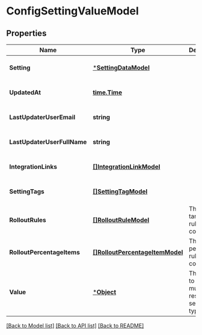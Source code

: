 # ConfigSettingValueModel

## Properties
Name | Type | Description | Notes
------------ | ------------- | ------------- | -------------
**Setting** | [***SettingDataModel**](SettingDataModel.md) |  | [optional] [default to null]
**UpdatedAt** | [**time.Time**](time.Time.md) |  | [optional] [default to null]
**LastUpdaterUserEmail** | **string** |  | [optional] [default to null]
**LastUpdaterUserFullName** | **string** |  | [optional] [default to null]
**IntegrationLinks** | [**[]IntegrationLinkModel**](IntegrationLinkModel.md) |  | [optional] [default to null]
**SettingTags** | [**[]SettingTagModel**](SettingTagModel.md) |  | [optional] [default to null]
**RolloutRules** | [**[]RolloutRuleModel**](RolloutRuleModel.md) | The targeting rule collection. | [optional] [default to null]
**RolloutPercentageItems** | [**[]RolloutPercentageItemModel**](RolloutPercentageItemModel.md) | The percentage rule collection. | [optional] [default to null]
**Value** | [***Object**](.md) | The value to serve. It must respect the setting type. | [optional] [default to null]

[[Back to Model list]](../README.md#documentation-for-models) [[Back to API list]](../README.md#documentation-for-api-endpoints) [[Back to README]](../README.md)

